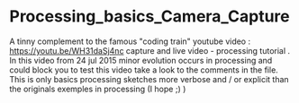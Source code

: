 # Processing_basics_Camera_Capture

A tinny complement to the famous "coding train" youtube video : https://youtu.be/WH31daSj4nc capture and live video  - processing tutorial . 
In this video from 24 jul 2015 minor evolution occurs in processing and could block you to test this video take a look to the comments in the file.
This is only basics processing sketches more verbose and / or explicit than the originals exemples in processing (I hope ;) )
